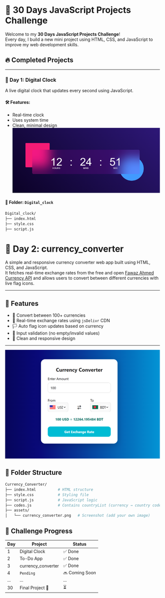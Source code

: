 # 🚀 30 Days JavaScript Projects Challenge

Welcome to my **30 Days JavaScript Projects Challenge**!  
Every day, I build a new mini project using HTML, CSS, and JavaScript to improve my web development skills.

## 🔥 Completed Projects

---

### 📅 Day 1: Digital Clock

A live digital clock that updates every second using JavaScript.

#### 🛠️ Features:
- Real-time clock
- Uses system time
- Clean, minimal design
![Digital Clock](Digital_clock/asssets/digital_clock.png) <!-- Replace with actual image -->
#### 📁 Folder: `Digital_clock`

```bash
Digital_clock/
├── index.html
├── style.css
├── script.js

```
# 📅 Day 2: currency_converter

A simple and responsive currency converter web app built using HTML, CSS, and JavaScript.  
It fetches real-time exchange rates from the free and open [Fawaz Ahmed Currency API](https://github.com/fawazahmed0/currency-api) and allows users to convert between different currencies with live flag icons.

---

## 🚀 Features

- 🔁 Convert between 100+ currencies
- 📡 Real-time exchange rates using `jsDelivr` CDN
- 🏳️ Auto flag icon updates based on currency
- 🧮 Input validation (no empty/invalid values)
- 🎨 Clean and responsive design

---
![currency_converter](currency_convertor/assets/image.png) <!-- Replace with actual image -->


## 📂 Folder Structure

```bash
Currency_Converter/
├── index.html          # HTML structure
├── style.css           # Styling file
├── script.js           # JavaScript logic
├── codes.js            # Contains countryList (currency → country code)
├── assets/
│   └── currency_converter.png   # Screenshot (add your own image)

```

## 📅 Challenge Progress

| Day | Project         | Status     |
|-----|------------------|------------|
| 1   | Digital Clock    | ✅ Done     |
| 2   | To-Do App        | ✅ Done     |
| 3   | currency_converter| ✅ Done  |
| 4   | `Pending`        | 🔜 Coming Soon |
| ... | ...              | ...        |
| 30  | Final Project 🎯 | ⏳         |



